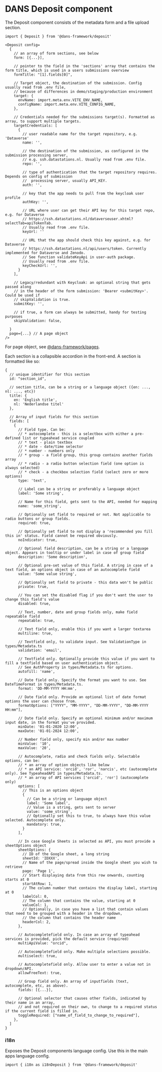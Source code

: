 # DANS Deposit component

The Deposit component consists of the metadata form and a file upload section.

    import { Deposit } from '@dans-framework/deposit'

    <Deposit config=
      {
        // an array of form sections, see below
        form: [{...}],

        // pointer to the field in the 'sections' array that contains the form title, which is used in a users submissions overview
        formTitle: "[1].fields[0]",

        // Target object, the destination of the submission. Config usually read from .env file,
        // because of differences in demo/staging/production environment
        target: {
          envName: import.meta.env.VITE_ENV_NAME,
          configName: import.meta.env.VITE_CONFIG_NAME,
        },

        // Credentials needed for the submissions target(s). Formatted as array, to support multiple targets.
        targetCredentials: [
          {
            // user readable name for the target repository, e.g. 'Dataverse'
            name: '',

            // the destination of the submission, as configured in the submission processing server,
            // e.g. ssh.datastations.nl. Usually read from .env file.
            repo: '',

            // type of authentication that the target repository requires. Depends on config of submission
            //  processing server, usually API_KEY.
            auth: '',

            // key that the app needs to pull from the keycloak user profile
            authKey: '',

            // URL where user can get their API key for this target repo, e.g. for Dataverse
            // https://ssh.datastations.nl/dataverseuser.xhtml?selectTab=apiTokenTab.
            // Usually read from .env file.
            keyUrl: ''

            // URL that the app should check this key against, e.g. for Dataverse
            // https://ssh.datastations.nl/api/users/token. Currently implemented for Dataverse and Zenodo.
            // See function validateKeyApi in user-auth package.
            // Usually read from .env file.
            keyCheckUrl: '',
          }
        ],

        // Legacy/redundant with Keycloak: an optional string that gets passed along
        // in the header of the form submission: 'Bearer <submitKey>'. Could be used if
        // skipValidation is true.
        submitKey: '',

        // if true, a form can always be submitted, handy for testing purposes
        skipValidation: false,

      }
      page={...} // A page object
    />

For page object, see [@dans-framework/pages](/packages/pages/README.md).

Each section is a collapsible accordion in the front-end. A section is formatted like so:

    {
      // unique identifier for this section
      id: "section_id",

      // section title, can be a string or a language object ({en: ..., nl: ..., etc})
      title: {
        en: 'English title',
        nl: 'Nederlandse titel'
      },

      // Array of input fields for this section
      fields: [
        {
          // Field type. Can be:
          // * autocomplete - this is a selectbox with either a pre-defined list or typeahead service coupled
          // * text - plain textbox
          // * date - date/time selector
          // * number - numbers only
          // * group - a field group, this group contains another fields array
          // * radio - a radio button selection field (one option is always selected)
          // * check - a checkbox selection field (select zero or more options)
          type: 'text',

          // Label can be a string or preferably a language object
          label: 'Some string',

          // Name for this field, gets sent to the API, needed for mapping
          name: 'some_string',

          // Optionally set field to required or not. Not applicable to radio buttons or group fields.
          required: true,

          // Optionally set field to not display a 'recommended you fill this in' status. Field cannot be required obviously.
          noIndicator: true,

          // Optional field description, can be a string or a language object. Appears in tooltip or under label in case of group field
          description: 'Some description',

          // Optional pre-set value of this field. A string in case of a text field, an options object in case of an autocomplete field
          value: 'Some value string',

          // Optionally set field to private - this data won't be public
          private: true,

          // You can set the disabled flag if you don't want the user to change this field's value
          disabled: true,

          // Text, number, date and group fields only, make field repeatable field
          repeatable: true,

          // Text field only, enable this if you want a larger textarea
          multiline: true,

          // Textfield only, to validate input. See ValidationType in types/Metadata.ts
          validation: 'email',

          // Textfield only. Optionally provide this value if you want to fill a textfield based on user authentication object.
          // See AuthProperty in types/Metadata.ts for options.
          autofill: 'name',

          // Date field only. Specify the format you want to use. See DateTimeFormat in types/Metadata.ts.
          format: 'DD-MM-YYYY HH:mm',

          // Date field only. Provide an optional list of date format options the user can choose from.
          formatOptions: ["YYYY", "MM-YYYY", "DD-MM-YYYY", "DD-MM-YYYY HH:mm"],

          // Date field only. Specify an optional minimum and/or maximum input date, in the format you've provided.
          minDate: '01-01-2020 12:00',
          maxDate: '01-01-2024 12:00',

          // Number field only, specify min and/or max number
          minValue: '10',
          maxValue: '20',

          // Autocomplete, radio and check fields only. Selectable options, can be:
          // * an array of option objects like below
          // * an API service: 'orcid', 'ror', 'narcis', etc (autocomplete only). See TypeaheadAPI in types/Metadata.ts.
          // * an array of API services ['orcid', 'ror'] (autocomplete only)
          options: [
            // This is an options object
            {
              // Can be a string or language object
              label: 'Some label',
              // Value is a string, gets sent to server
              value: 'some_string',
              // Optionally set this to true, to always have this value selected. Autocomplete only.
              mandatory: true,
            }
          ],

          // In case Google Sheets is selected as API, you must provide a sheetOptions object
          sheetOptions: {
            // ID of the Google sheet, a long string
            sheetId: 'IDXXX',
            // Name of the page/spread inside the Google sheet you wish to retrieve
            page: 'Page 1',
            // Start displaying data from this row onwards, counting starts at 0
            startAtRow: 1,
            // The column number that contains the display label, starting at 0
            labelCol: 0,
            // The column that contains the value, starting at 0
            valueCol: 1,
            // Optionally, in case you have a list that contain values that need to be grouped with a header in the dropdown,
            // the column that contains the header name
            headerCol: 2,
          },

          // Autocompletefield only. In case an array of typeahead services is provided, pick the default service (required)
          multiApiValue: "orcid",

          // Autocompletefield only. Make multiple selections possible.
          multiselect: true,

          // Autocompletefield only. Allow user to enter a value not in dropdown/API.
          allowFreeText: true,

          // Group field only. An array of inputfields (text, autocomplete, etc, as above).
          fields: [{...}],

          // Optional selector that causes other fields, indicated by their name in an array,
          // and not required on their own, to change to a required status if the current field is filled in.
          toggleRequired: ["name_of_field_to_change_to_required"],
        },
      ]
    }

### i18n

Exposes the Deposit components language config. Use this in the main apps language config.

    import { i18n as i18nDeposit } from '@dans-framework/deposit'
